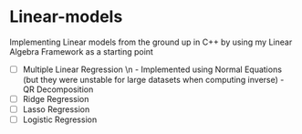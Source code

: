 # Linear-models

Implementing Linear models from the ground up in C++ by using my Linear Algebra Framework as a starting point
- [ ] Multiple Linear Regression \n
      - Implemented using Normal Equations (but they were unstable for large datasets when computing inverse)
      - QR Decomposition
- [ ] Ridge Regression
- [ ] Lasso Regression
- [ ] Logistic Regression
